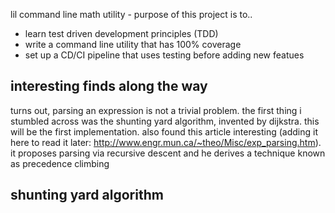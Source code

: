 lil command line math utility - purpose of this project is to..

* learn test driven development principles (TDD)
* write a command line utility that has 100% coverage 
* set up a CD/CI pipeline that uses testing before adding new featues

## interesting finds along the way

turns out, parsing an expression is not a trivial problem. the first thing i stumbled across was the shunting yard algorithm, invented by dijkstra. this will be the first implementation. also found this article interesting (adding it here to read it later: http://www.engr.mun.ca/~theo/Misc/exp_parsing.htm). it proposes parsing via recursive descent and he derives a technique known as precedence climbing 

## shunting yard algorithm